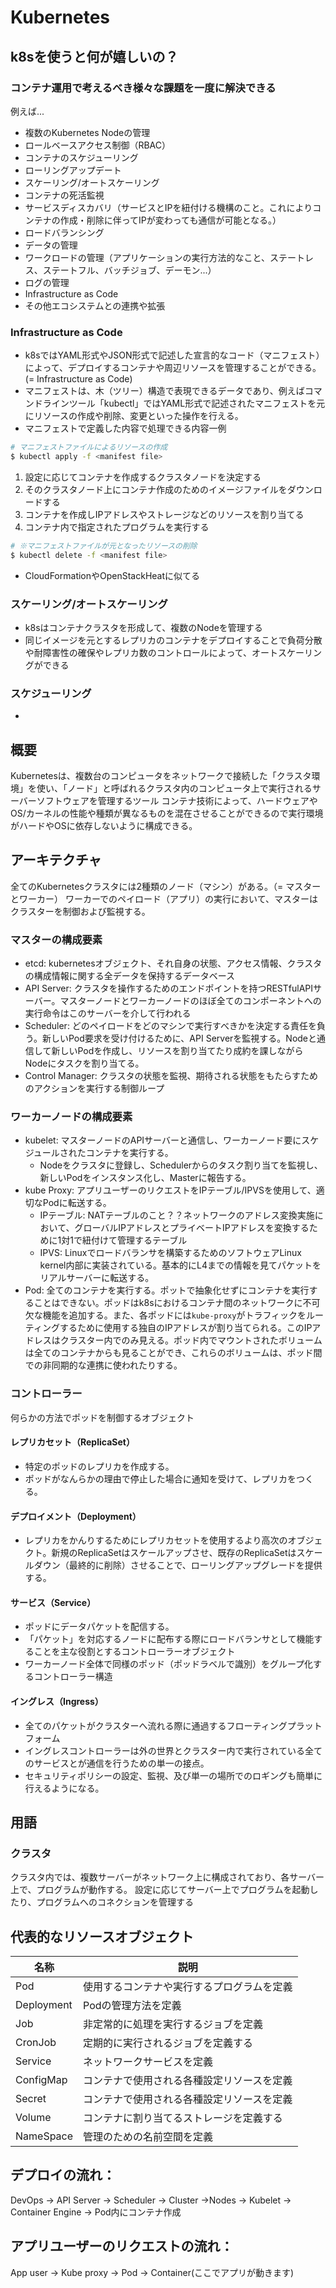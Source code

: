 # Kubernetes
## k8sを使うと何が嬉しいの？
### コンテナ運用で考えるべき様々な課題を一度に解決できる
例えば...
* 複数のKubernetes Nodeの管理
* ロールベースアクセス制御（RBAC）
* コンテナのスケジューリング
* ローリングアップデート
* スケーリング/オートスケーリング
* コンテナの死活監視
* サービスディスカバリ（サービスとIPを紐付ける機構のこと。これによりコンテナの作成・削除に伴ってIPが変わっても通信が可能となる。）
* ロードバランシング
* データの管理
* ワークロードの管理（アプリケーションの実行方法的なこと、ステートレス、ステートフル、バッチジョブ、デーモン...）
* ログの管理
* Infrastructure as Code
* その他エコシステムとの連携や拡張

### Infrastructure as Code
* k8sではYAML形式やJSON形式で記述した宣言的なコード（マニフェスト）によって、デプロイするコンテナや周辺リソースを管理することができる。(= Infrastructure as Code)
* マニフェストは、木（ツリー）構造で表現できるデータであり、例えばコマンドラインツール「kubectl」ではYAML形式で記述されたマニフェストを元にリソースの作成や削除、変更といった操作を行える。
* マニフェストで定義した内容で処理できる内容一例
```bash
# マニフェストファイルによるリソースの作成
$ kubectl apply -f <manifest file>
```

   1. 設定に応じてコンテナを作成するクラスタノードを決定する
   2. そのクラスタノード上にコンテナ作成のためのイメージファイルをダウンロードする
   3. コンテナを作成しIPアドレスやストレージなどのリソースを割り当てる
   4. コンテナ内で指定されたプログラムを実行する

```bash
# ※マニフェストファイルが元となったリソースの削除
$ kubectl delete -f <manifest file>
```

* CloudFormationやOpenStackHeatに似てる

### スケーリング/オートスケーリング
* k8sはコンテナクラスタを形成して、複数のNodeを管理する
* 同じイメージを元とするレプリカのコンテナをデプロイすることで負荷分散や耐障害性の確保やレプリカ数のコントロールによって、オートスケーリングができる

### スケジューリング
* 

## 概要
Kubernetesは、複数台のコンピュータをネットワークで接続した「クラスタ環境」を使い、「ノード」と呼ばれるクラスタ内のコンピュータ上で実行されるサーバーソフトウェアを管理するツール
コンテナ技術によって、ハードウェアやOS/カーネルの性能や種類が異なるものを混在させることができるので実行環境がハードやOSに依存しないように構成できる。

## アーキテクチャ
全てのKubernetesクラスタには2種類のノード（マシン）がある。（= マスターとワーカー）
ワーカーでのペイロード（アプリ）の実行において、マスターはクラスターを制御および監視する。
### マスターの構成要素
* etcd: kubernetesオブジェクト、それ自身の状態、アクセス情報、クラスタの構成情報に関する全データを保持するデータベース
* API Server: クラスタを操作するためのエンドポイントを持つRESTfulAPIサーバー。マスターノードとワーカーノードのほぼ全てのコンポーネントへの実行命令はこのサーバーを介して行われる
* Scheduler: どのペイロードをどのマシンで実行すべきかを決定する責任を負う。新しいPod要求を受け付けるために、API Serverを監視する。Nodeと通信して新しいPodを作成し、リソースを割り当てたり成約を課しながらNodeにタスクを割り当てる。
* Control Manager: クラスタの状態を監視、期待される状態をもたらすためのアクションを実行する制御ループ

### ワーカーノードの構成要素
* kubelet: マスターノードのAPIサーバーと通信し、ワーカーノード要にスケジュールされたコンテナを実行する。
   * Nodeをクラスタに登録し、Schedulerからのタスク割り当てを監視し、新しいPodをインスタンス化し、Masterに報告する。
* kube Proxy: アプリユーザーのリクエストをIPテーブル/IPVSを使用して、適切なPodに転送する。
   * IPテーブル: NATテーブルのこと？？ネットワークのアドレス変換実施において、グローバルIPアドレスとプライベートIPアドレスを変換するために1対1で紐付けて管理するテーブル
   * IPVS: Linuxでロードバランサを構築するためのソフトウェアLinux kernel内部に実装されている。基本的にL4までの情報を見てパケットをリアルサーバーに転送する。
* Pod: 全てのコンテナを実行する。ポットで抽象化せずにコンテナを実行することはできない。ポッドはk8sにおけるコンテナ間のネットワークに不可欠な機能を追加する。また、各ポッドには`kube-proxy`がトラフィックをルーティングするために使用する独自のIPアドレスが割り当てられる。このIPアドレスはクラスター内でのみ見える。ポッド内でマウントされたボリュームは全てのコンテナからも見ることができ、これらのボリュームは、ポッド間での非同期的な連携に使われたりする。

### コントローラー
何らかの方法でポッドを制御するオブジェクト
#### レプリカセット（ReplicaSet）
* 特定のポッドのレプリカを作成する。
* ポッドがなんらかの理由で停止した場合に通知を受けて、レプリカをつくる。
#### デプロイメント（Deployment）
* レプリカをかんりするためにレプリカセットを使用するより高次のオブジェクト。新規のReplicaSetはスケールアップさせ、既存のReplicaSetはスケールダウン（最終的に削除）させることで、ローリングアップグレードを提供する。
#### サービス（Service）
* ポッドにデータパケットを配信する。
* 「パケット」を対応するノードに配布する際にロードバランサとして機能することを主な役割とするコントローラーオブジェクト
* ワーカーノード全体で同様のポッド（ポッドラベルで識別）をグループ化するコントローラー構造

#### イングレス（Ingress）
* 全てのパケットがクラスターへ流れる際に通過するフローティングプラットフォーム
* イングレスコントローラーは外の世界とクラスター内で実行されている全てのサービスとが通信を行うための単一の接点。
* セキュリティポリシーの設定、監視、及び単一の場所でのロギングも簡単に行えるようになる。


## 用語
### クラスタ
クラスタ内では、複数サーバーがネットワーク上に構成されており、各サーバー上で、プログラムが動作する。
設定に応じてサーバー上でプログラムを起動したり、プログラムへのコネクションを管理する

## 代表的なリソースオブジェクト
| 名称 | 説明 |
| --- | --- |
| Pod | 使用するコンテナや実行するプログラムを定義 |
| Deployment | Podの管理方法を定義 |
| Job | 非定常的に処理を実行するジョブを定義 |
| CronJob | 定期的に実行されるジョブを定義する |
| Service | ネットワークサービスを定義 |
| ConfigMap | コンテナで使用される各種設定リソースを定義 |
| Secret | コンテナで使用される各種設定リソースを定義 |
| Volume | コンテナに割り当てるストレージを定義する |
| NameSpace  | 管理のための名前空間を定義 |

## デプロイの流れ：
DevOps -> API Server -> Scheduler -> Cluster ->Nodes -> Kubelet -> Container Engine -> Pod内にコンテナ作成

## アプリユーザーのリクエストの流れ：
App user -> Kube proxy -> Pod -> Container(ここでアプリが動きます)